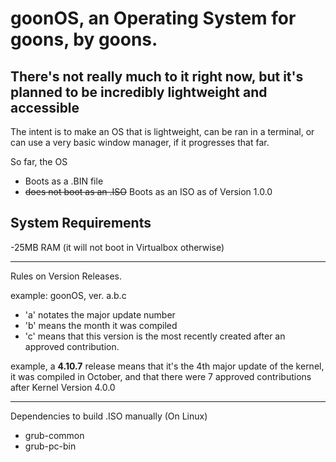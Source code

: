 # goonOS, an Operating System for goons, by goons.

There's not really much to it right now, but it's planned to be incredibly lightweight and accessible
-----------------------

The intent is to make an OS that is lightweight, can be ran in a terminal, or can use a very basic window manager, if it progresses that far.

So far, the OS

- Boots as a .BIN file
- ~~does not boot as an .ISO~~ Boots as an ISO as of Version 1.0.0

System Requirements
---
-25MB RAM
(it will not boot in Virtualbox otherwise)

------
Rules on Version Releases.

example: goonOS, ver. a.b.c

- 'a' notates the major update number 
- 'b' means the month it was compiled
- 'c' means that this version is the most recently created after an approved contribution.

example, a **4.10.7** release means that it's the 4th major update of the kernel, it was compiled in October, and that there were 7 approved contributions after Kernel Version 4.0.0

-----
Dependencies to build .ISO manually
(On Linux)

- grub-common
- grub-pc-bin 